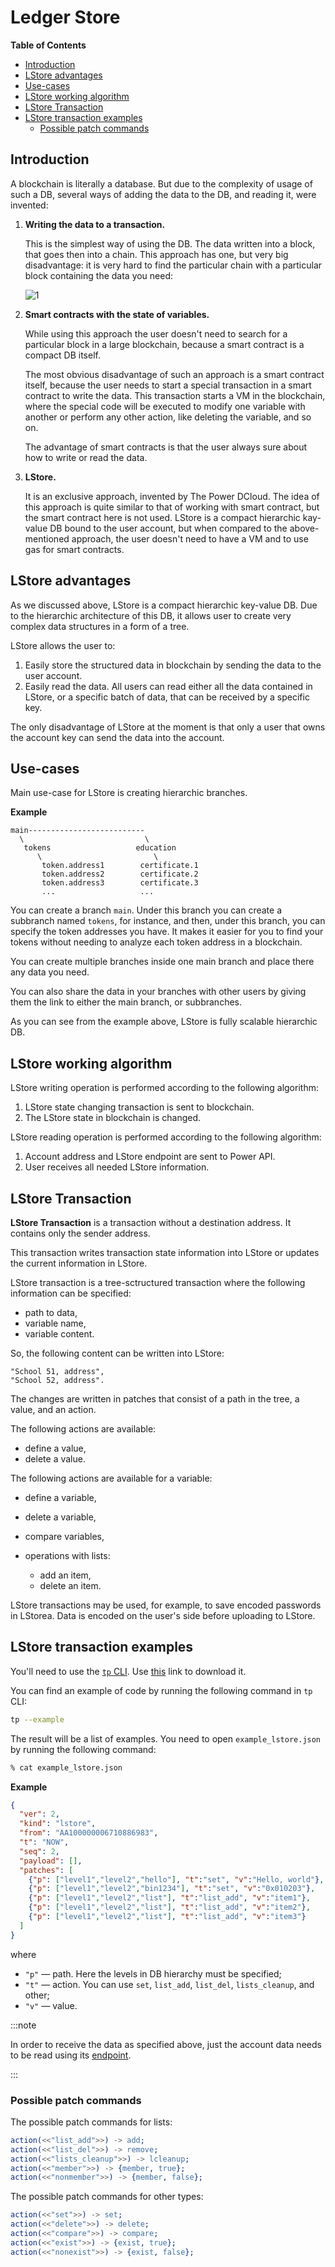 # Ledger Store

**Table of Contents**
<!-- START doctoc generated TOC please keep comment here to allow auto update -->
<!-- DON'T EDIT THIS SECTION, INSTEAD RE-RUN doctoc TO UPDATE -->

- [Introduction](#introduction)
- [LStore advantages](#lstore-advantages)
- [Use-cases](#use-cases)
- [LStore working algorithm](#lstore-working-algorithm)
- [LStore Transaction](#lstore-transaction)
- [LStore transaction examples](#lstore-transaction-examples)
  - [Possible patch commands](#possible-patch-commands)

<!-- END doctoc generated TOC please keep comment here to allow auto update -->

## Introduction

A blockchain is literally a database. But due to the complexity of usage of such a DB, several ways of adding the data to the DB, and reading it, were invented:

1. **Writing the data to a transaction.** 

   This is the simplest way of using the DB. The data written into a block, that goes then into a chain. This approach has one, but very big disadvantage: it is very hard to find the particular chain with a particular block containing the data you need:

   ![1](./resources/Intro1.png)

2. **Smart contracts with the state of variables.** 

   While using this approach the user doesn't need to search for a particular block in a large blockchain, because a smart contract is a compact DB itself. 

   The most obvious disadvantage of such an approach is a smart contract itself, because the user needs to start a special transaction in a smart contract to write the data. This transaction starts a VM in the blockchain, where the special code will be executed to modify one variable with another or perform any other action, like deleting the variable, and so on. 

   The advantage of smart contracts is that the user always sure about how to write or read the data.

3. **LStore.** 

   It is an exclusive approach, invented by The Power DCloud. The idea of this approach is quite similar to that of working with smart contract, but the smart contract here is not used. LStore is a compact hierarchic kay-value DB bound to the user account, but when compared to the above-mentioned approach, the user doesn't need to have a VM and to use gas for smart contracts.

## LStore advantages

As we discussed above, LStore is a compact hierarchic key-value DB. Due to the hierarchic architecture of this DB, it allows user to create very complex data structures in a form of a tree.

LStore allows the user to:

1. Easily store the structured data in blockchain by sending the data to the user account.
2. Easily read the data. All users can read either all the data contained in LStore, or a specific batch of data, that can be received by a specific key.

The only disadvantage of LStore at the moment is that only a user that owns the account key can send the data into the account.

## Use-cases

Main use-case for LStore is creating hierarchic branches.

**Example**

```
main--------------------------
  \                           \
   tokens                   education
      \                         \
       token.address1        certificate.1
       token.address2        certificate.2
       token.address3        certificate.3
       ...                   ...
```

You can create a branch `main`. Under this branch you can create a subbranch named `tokens`, for instance, and then, under this branch, you can specify the token addresses you have. It makes it easier for you to find your tokens without needing to analyze each token address in a blockchain.

You can create multiple branches inside one main branch and place there any data you need.

You can also share the data in your branches with other users by giving them the link to either the main branch, or subbranches.

As you can see from the example above, LStore is fully scalable hierarchic DB.

## LStore working algorithm

LStore writing operation is performed according to the following algorithm:

1. LStore state changing transaction is sent to blockchain.
2. The LStore state in blockchain is changed.

LStore reading operation is performed according to the following algorithm:

1. Account address and LStore endpoint are sent to Power API.
2. User receives all needed LStore information. 

## LStore Transaction

**LStore Transaction** is a transaction without a destination address. It contains only the sender address.

This transaction writes transaction state information into LStore or updates the current information in LStore.

LStore transaction is a tree-sctructured transaction where the following information can be specified:

- path to data,
- variable name,
- variable content.

So, the following content can be written into LStore:

```text
"School 51, address",
"School 52, address".
```

The changes are written in patches that consist of a path in the tree, a value, and an action.

The following actions are available:

- define a value,
- delete a value.

The following actions are available for a variable:

- define a variable,
- delete a variable,
- compare variables,
- operations with lists:

   - add an item,
   - delete an item.

LStore transactions may be used, for example, to save encoded passwords in LStorea. Data is encoded on the user's side before uploading to LStore.

## LStore transaction examples

You'll need to use the [`tp` CLI](../../Tools/01-tp-cli.md). Use [this](https://tea.thepower.io/tp) link to download it.

You can find an example of code by running the following command in `tp` CLI:

```bash
tp --example
```

The result will be a list of examples. You need to open `example_lstore.json` by running the following command:

```bash
% cat example_lstore.json
```

**Example**

```json
{
  "ver": 2,
  "kind": "lstore",
  "from": "AA100000006710886983",
  "t": "NOW",
  "seq": 2,
  "payload": [],
  "patches": [
    {"p": ["level1","level2","hello"], "t":"set", "v":"Hello, world"},
    {"p": ["level1","level2","bin1234"], "t":"set", "v":"0x010203"},
    {"p": ["level1","level2","list"], "t":"list_add", "v":"item1"},
    {"p": ["level1","level2","list"], "t":"list_add", "v":"item2"},
    {"p": ["level1","level2","list"], "t":"list_add", "v":"item3"}
  ]
}
```

where

- `"p"` — path. Here the levels in DB hierarchy must be specified;
- `"t"` — action. You can use `set`, `list_add`, `list_del`, `lists_cleanup`, and other;
- `"v"` — value.

:::note

In order to receive the data as specified above, just the account data needs to be read using its [endpoint](https://doc.thepower.io/docs/Build/api/api-reference/#addressaddress).

:::

### Possible patch commands

The possible patch commands for lists:

```erlang
action(<<"list_add">>) -> add;
action(<<"list_del">>) -> remove;
action(<<"lists_cleanup">>) -> lcleanup;
action(<<"member">>) -> {member, true};
action(<<"nonmember">>) -> {member, false};
```

The possible patch commands for other types:

```erlang
action(<<"set">>) -> set;
action(<<"delete">>) -> delete;
action(<<"compare">>) -> compare;
action(<<"exist">>) -> {exist, true};
action(<<"nonexist">>) -> {exist, false};
```